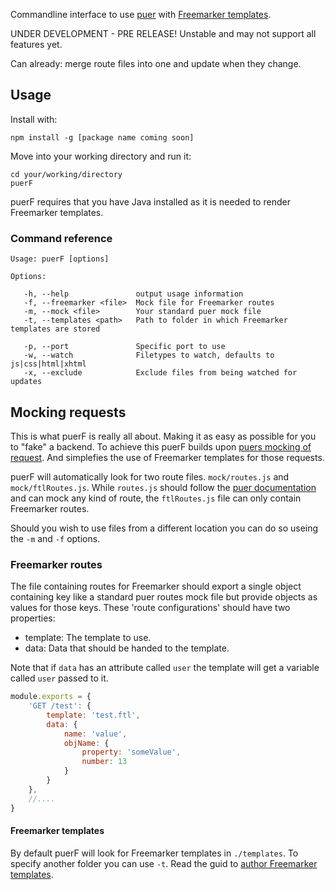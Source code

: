 Commandline interface to use [puer](https://github.com/leeluolee/puer) with [Freemarker templates](http://freemarker.org/).

UNDER DEVELOPMENT - PRE RELEASE!
Unstable and may not support all features yet.

Can already: merge route files into one and update when they change.

## Usage

Install with:
```
npm install -g [package name coming soon]
```

Move into your working directory and run it:
```
cd your/working/directory
puerF
```
puerF requires that you have Java installed as it is needed to render Freemarker templates.

### Command reference
```
Usage: puerF [options]

Options:

   -h, --help               output usage information
   -f, --freemarker <file>  Mock file for Freemarker routes
   -m, --mock <file>        Your standard puer mock file
   -t, --templates <path>   Path to folder in which Freemarker templates are stored

   -p, --port               Specific port to use
   -w, --watch              Filetypes to watch, defaults to js|css|html|xhtml
   -x, --exclude            Exclude files from being watched for updates
```

## Mocking requests

This is what puerF is really all about. Making it as easy as possible for you to "fake" a backend. To achieve this puerF builds upon [puers mocking of request](https://github.com/leeluolee/puer#mock-request). And simplefies the use of Freemarker templates for those requests.

puerF will automatically look for two route files. `mock/routes.js` and `mock/ftlRoutes.js`. While `routes.js` should follow the [puer documentation](https://github.com/leeluolee/puer#mock-request) and can mock any kind of route, the `ftlRoutes.js` file can only contain Freemarker routes.

Should you wish to use files from a different location you can do so useing the `-m` and `-f` options.

### Freemarker routes

The file containing routes for Freemarker should export a single object containing key like a standard puer routes mock file but provide objects as values for those keys. These 'route configurations' should have two properties:
- template:     The template to use.
- data:         Data that should be handed to the template.

Note that if `data` has an attribute called `user` the template will get a variable called `user` passed to it.

``` javascript
module.exports = {     
    'GET /test': {
        template: 'test.ftl',
        data: {
            name: 'value',
            objName: {
                property: 'someValue',
                number: 13
            }
        }
    },
    //....
}
```

#### Freemarker templates

By default puerF will look for Freemarker templates in `./templates`. To specify another folder you can use `-t`. Read the guid to [author Freemarker templates](http://freemarker.org/docs/dgui.html).

